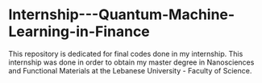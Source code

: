 # Internship---Quantum-Machine-Learning-in-Finance
This repository is dedicated for final codes done in my internship. This internship was done in order to obtain my master degree in Nanosciences and Functional Materials at the Lebanese University - Faculty of Science. 
